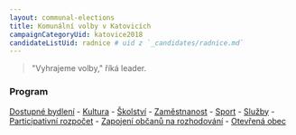 ```yaml
---
layout: communal-elections
title: Komunální volby v Katovicích
campaignCategoryUid: katovice2018
candidateListUid: radnice # uid z `_candidates/radnice.md`
---
```


> "Vyhrajeme volby," říká leader.

### Program
[Dostupné bydlení](/komunalni-volby/program/katovice2018/dostupne-bydleni) - 
[Kultura](/komunalni-volby/program/katovice2018/kultura) - 
[Školství](/komunalni-volby/program/katovice2018/skolstvi) - 
[Zaměstnanost](/komunalni-volby/program/katovice2018/zamestnanost) -
[Sport](/komunalni-volby/program/katovice2018/sport) -
[Služby](/komunalni-volby/program/katovice2018/sluzby) -
[Participativní rozpočet](/komunalni-volby/program/katovice2018/participativni-rozpocet) -
[Zapojení občanů na rozhodování](/komunalni-volby/program/katovice2018/zapojeni-obcanu) -
[Otevřená obec](/komunalni-volby/program/katovice2018/otevrena-obec)
